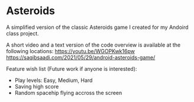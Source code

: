 # Asteroids
A simplified version of the classic Asteroids game I created for my Andoird class project.

A short video and a text version of the code overview is available at the following locations:
https://youtu.be/WGOPKwk16pw
https://saqibsaadi.com/2021/05/29/android-asteroids-game/

Feature wish list (Future work if anyone is interested):
- Play levels: Easy, Medium, Hard
- Saving high score
- Random spacehip flying accross the screen
